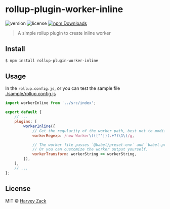 # rollup-plugin-worker-inline

![version](https://badgen.net/npm/v/rollup-plugin-worker-inline)
![license](https://badgen.net/npm/license/rollup-plugin-worker-inline)
[![npm Downloads](https://img.shields.io/npm/dt/rollup-plugin-worker-inline.svg)](https://www.npmjs.com/package/rollup-plugin-worker-inline)

> A simple rollup plugin to create inline worker

## Install

```bash
$ npm install rollup-plugin-worker-inline
```

## Usage

In the `rollup.config.js`, or you can test the sample file [./sample/rollup.config.js](./sample/rollup.config.js)

```js
import workerInline from '../src/index';

export default {
    // ...
    plugins: [
        workerInline({
            // Get the regularity of the worker path, best not to modify
            workerRegexp: /new Worker\((["'])(.+?)\1\)/g,

            // The worker file passes `@babel/preset-env` and `babel-preset-minify` presets processing by default.
            // Or you can customize the worker output yourself.
            workerTransform: workerString => workerString,
        }),
    ],
    // ...
};
```

## License

MIT © [Harvey Zack](https://sleepy.im/)

